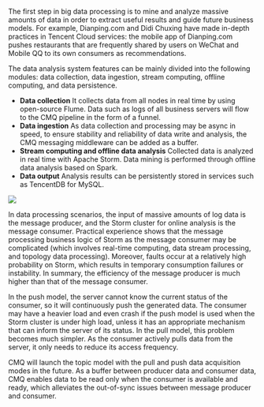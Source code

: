 The first step in big data processing is to mine and analyze massive amounts of data in order to extract useful results and guide future business models. For example, Dianping.com and Didi Chuxing have made in-depth practices in Tencent Cloud services: the mobile app of Dianping.com pushes restaurants that are frequently shared by users on WeChat and Mobile QQ to its own consumers as recommendations.

The data analysis system features can be mainly divided into the following modules: data collection, data ingestion, stream computing, offline computing, and data persistence.
- **Data collection**
It collects data from all nodes in real time by using open-source Flume. Data such as logs of all business servers will flow to the CMQ pipeline in the form of a funnel.
- **Data ingestion**
As data collection and processing may be async in speed, to ensure stability and reliability of data write and analysis, the CMQ messaging middleware can be added as a buffer.
- **Stream computing and offline data analysis**
Collected data is analyzed in real time with Apache Storm. Data mining is performed through offline data analysis based on Spark.
- **Data output**
Analysis results can be persistently stored in services such as TencentDB for MySQL.

![](https://main.qcloudimg.com/raw/41af529fc9f05f473063d3c8c11bb268.png)

In data processing scenarios, the input of massive amounts of log data is the message producer, and the Storm cluster for online analysis is the message consumer. Practical experience shows that the message processing business logic of Storm as the message consumer may be complicated (which involves real-time computing, data stream processing, and topology data processing). Moreover, faults occur at a relatively high probability on Storm, which results in temporary consumption failures or instability. In summary, the efficiency of the message producer is much higher than that of the message consumer.

In the push model, the server cannot know the current status of the consumer, so it will continuously push the generated data. The consumer may have a heavier load and even crash if the push model is used when the Storm cluster is under high load, unless it has an appropriate mechanism that can inform the server of its status. In the pull model, this problem becomes much simpler. As the consumer actively pulls data from the server, it only needs to reduce its access frequency.

CMQ will launch the topic model with the pull and push data acquisition modes in the future. As a buffer between producer data and consumer data, CMQ enables data to be read only when the consumer is available and ready, which alleviates the out-of-sync issues between message producer and consumer.
